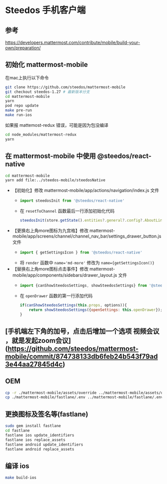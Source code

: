 # Steedos 手机客户端

## 参考 

https://developers.mattermost.com/contribute/mobile/build-your-own/preparation/

## 初始化 mattermost-mobile

在mac上执行以下命令

```bash
git clone https://github.com/steedos/mattermost-mobile
git checkout steedos-1.27 # 最新版本分支
cd mattermost-mobile
yarn
pod repo update
make pre-run
make run-ios
```

如果报 mattemost-redux 错误，可能是因为包没编译

```bash
cd node_modules/mattermost-redux
yarn
```
## 在 mattermost-mobile 中使用 @steedos/react-native

```bash
cd mattermost-mobile
yarn add file:../steedos-mobile/steedosNative
```

- 【初始化】修改 mattermost-mobile/app/actions/navigation/index.js 文件
    - ```javascript 
      import steedosInit from '@steedos/react-native'
        ```
    - 在 `resetToChannel` 函数最后一行添加初始化代码 
        ```javascript 
        steedosInit(store.getState().entities?.general?.config?.AboutLink, true);
        ```
- 【更换右上角more图标为九宫格】修改 mattermost-mobile/app/screens/channel/channel_nav_bar/settings_drawer_button.js 文件
    - ```javascript 
      import { getSettingsIcon } from '@steedos/react-native'
        ```
    - 将 `render` 函数中 `name='md-more'` 修改为 `name={getSettingsIcon()}`
- 【替换右上角more图标点击事件】修改 mattermost-mobile/app/components/sidebars/drawer_layout.js 文件
    - ```javascript 
      import {canShowSteedosSettings, showSteedosSettings} from '@steedos/react-native' 
      ```
    - 在 `openDrawer` 函数的第一行添加代码 
        ```javascript
        if(canShowSteedosSettings(this.props, options)){
            return showSteedosSettings({openSettings: this.openDrawer});
        }
        ```

## [手机端左下角的加号，点击后增加一个选项 视频会议 ，就是发起zoom会议] (https://github.com/steedos/mattermost-mobile/commit/874738133db6feb24b543f79ad3e44aa27845d4c)

## OEM

```bash
cp -r ./mattermost-mobile/assets/override ../mattermost-mobile/assets/override
cp ./mattermost-mobile/fastlane/.env ../mattermost-mobile/fastlane/.env

```

## 更换图标及签名等(fastlane)
```bash
sudo gem install fastlane
cd fastlane
fastlane ios update_identifiers
fastlane ios replace_assets
fastlane android update_identifiers
fastlane android replace_assets 
```

## 编译 ios

```bash
make build-ios
```